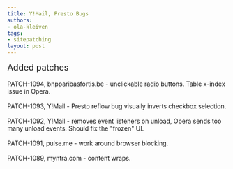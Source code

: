 ```yaml
---
title: Y!Mail, Presto Bugs
authors:
- ola-kleiven
tags:
- sitepatching
layout: post
---
```

<span style="font-size: 140%">Added patches</span><br/><br/>PATCH-1094, bnpparibasfortis.be - unclickable radio buttons. Table x-index issue in Opera.<br/><br/>PATCH-1093, Y!Mail - Presto reflow bug visually inverts checkbox selection.<br/><br/>PATCH-1092, Y!Mail - removes event listeners on unload, Opera sends too many unload events. Should fix the &quot;frozen&quot; UI.<br/><br/>PATCH-1091, pulse.me - work around browser blocking.<br/><br/>PATCH-1089, myntra.com - content wraps.
